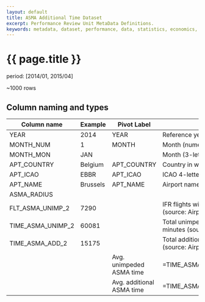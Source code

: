 ```yaml
---
layout: default
title: ASMA Additional Time Dataset
excerpt: Performance Review Unit MetaData Definitions.
keywords: metadata, dataset, performance, data, statistics, economics, air transport, flights, europe, cost efficiency
---
```

# {{ page.title }}

period: [2014/01, 2015/04]

~1000 rows


## Column naming and types

| Column name       | Example  |  Pivot Label              | Description                                                               |
|-------------------|----------|---------------------------|---------------------------------------------------------------------------|
| YEAR              | 2014     | YEAR                      | Reference year                                                            |
| MONTH_NUM         | 1        | MONTH                     | Month (numeric)                                                           |
| MONTH_MON         | JAN      |                           | Month (3-letter code)                                                     |
| APT_COUNTRY       | Belgium  | APT_COUNTRY               | Country in which the airport is located                                   |
| APT_ICAO          | EBBR     | APT_ICAO                  | ICAO 4-letter airport designator                                          |
| APT_NAME          | Brussels | APT_NAME                  | Airport name                                                              |
| ASMA_RADIUS       |          |                           |                                                                           |
| FLT_ASMA_UNIMP_2  | 7290     |                           | IFR flights with unimpeded reference time (source: Airport Operator)      |
| TIME_ASMA_UNIMP_2 | 60081    |                           | Total unimpeded reference ASMA time in minutes (source: Airport Operator) |
| TIME_ASMA_ADD_2   | 15175    |                           | Total additional ASMA time in minutes (source: Airport Operator)          |
|                   |          | Avg. unimpeded ASMA time  | =TIME_ASMA_UNIMP_2/FLT_ASMA_UNIMP_2                                       |
|                   |          | Avg. additional ASMA time | =TIME_ASMA_ADD_2/FLT_ASMA_UNIMP_2                                         |